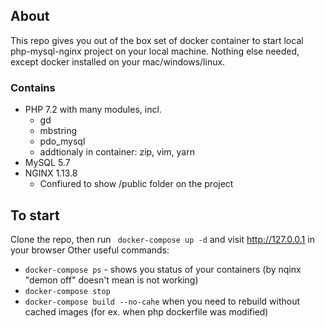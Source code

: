 ## About 

This repo gives you out of the box set of docker container to start local php-mysql-nginx project on your local machine. Nothing else needed, except docker installed on your mac/windows/linux. 

### Contains

+ PHP 7.2 with many modules, incl.
  + gd
  + mbstring
  + pdo_mysql
  + addtionaly in container: zip, vim, yarn
+ MySQL 5.7
+ NGINX 1.13.8
  + Confiured to show /public folder on the project



## To start

Clone the repo, then run  ` docker-compose up -d`
and visit http://127.0.0.1 in your browser
Other useful commands:
+ `docker-compose ps` - shows you status of your containers (by nqinx "demon off" doesn't mean is not working)
+ `docker-compose stop`
+ `docker-compose build --no-cahe` when you need to rebuild without cached images (for ex. when php dockerfile was modified)

